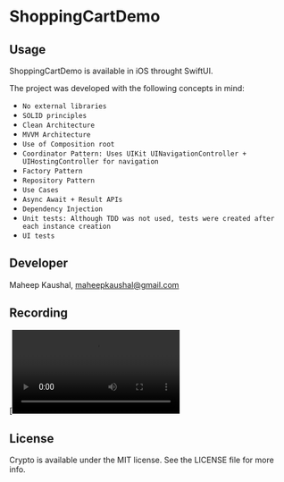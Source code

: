 # ShoppingCartDemo

## Usage

ShoppingCartDemo is available in iOS throught SwiftUI.

The project was developed with the following concepts in mind:

- ``No external libraries``
- ``SOLID principles``
- ``Clean Architecture``
- ``MVVM Architecture``
- ``Use of Composition root``
- ``Coordinator Pattern: Uses UIKit UINavigationController + UIHostingController for navigation``
- ``Factory Pattern``
- ``Repository Pattern``
- ``Use Cases``
- ``Async Await + Result APIs``
- ``Dependency Injection``
- ``Unit tests: Although TDD was not used, tests were created after each instance creation``
- ``UI tests``

## Developer

Maheep Kaushal, maheepkaushal@gmail.com

## Recording

[![Watch the video](https://github.com/Maheepk/ShoppingCartDemo/blob/main/rec.mp4)

## License

Crypto is available under the MIT license. See the LICENSE file for more info.

